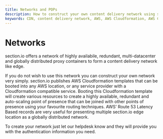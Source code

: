 ```yaml
---
title: Networks and POPs
description: How to construct your own content delivery network using section.io templates.
keywords: CDN, content delivery network, AWS, AWS Cloudformation, AWS Cloudformation templates, AWS Route 53, Route 53
---
```

Networks
========

section.io offers a network of highly availabile, redundant, multi-datacenter and globally distributed proxy containers to form a content delivery network like edge.

If you do not wish to use this network you can construct your own network very simply. section.io publishes AWS Cloudformation templates that can be booted into any AWS location, or any service provider with a Cloudformation compatible service. Booting this Cloudformation template will create various resources to create a highly available, redundant and auto-scaling point of presence that can be joined with other points of presence using your favourite routing techniques. AWS’ Route 53 Latency Based records are very useful for presenting multiple section.io edge location as a globally distributed network.

To create your network just let our helpdesk know and they will provide you with the authentication information you need.
